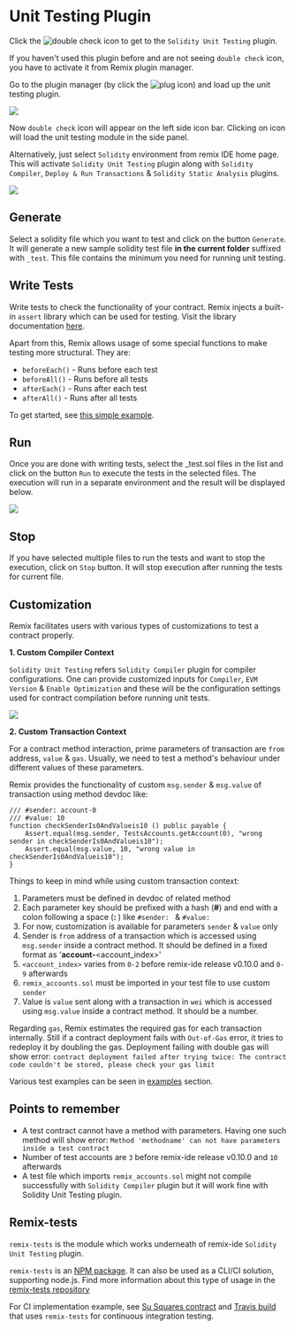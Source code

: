 Unit Testing Plugin
============

Click the
![double check](images/a-user-testing-icon.png)
 icon to get to the `Solidity Unit Testing` plugin. 
 
 If you haven't used this plugin before and are not seeing `double check` icon, you have to activate it from Remix plugin manager.
 
Go to the plugin manager (by click the ![plug](images/a-plug.png) icon) and load up the unit testing plugin.

![](images/a-unit-testing-from-pm.png)

Now `double check` icon will appear on the left side icon bar. Clicking on icon will load the unit testing module in the side panel.

Alternatively, just select `Solidity` environment from remix IDE home page. This will activate `Solidity Unit Testing` plugin along with `Solidity Compiler`, `Deploy & Run Transactions` & `Solidity Static Analysis` plugins.

![](images/a-unit-testing-feature.png)

Generate
----------
Select a solidity file which you want to test and click on the button `Generate`. It will generate a new sample solidity test file **in the current folder** suffixed with `_test`. This file contains the minimum you need for running unit testing.

Write Tests
-----------
Write tests to check the functionality of your contract. Remix injects a built-in `assert` library which can be used for testing. Visit the library documentation [here](./assert_library).

Apart from this, Remix allows usage of some special functions to make testing more structural. They are:

* `beforeEach()` - Runs before each test
* `beforeAll()` - Runs before all tests
* `afterEach()` - Runs after each test
* `afterAll()` - Runs after all tests

To get started, see [this simple example](./unittesting_examples.html#simple-example).

Run
-----
Once you are done with writing tests, select the _test.sol files in the list and click on the button `Run` to execute the tests in the selected files. The execution will run in a separate environment and the result will be displayed below.

![](images/a-unit-testing-run-result.png)

Stop
-----
If you have selected multiple files to run the tests and want to stop the execution, click on `Stop` button. It will stop execution after running the tests for current file.

Customization
------------------
Remix facilitates users with various types of customizations to test a contract properly.

**1. Custom Compiler Context**

`Solidity Unit Testing` refers `Solidity Compiler` plugin for compiler configurations. One can provide customized inputs for `Compiler`, `EVM Version` & `Enable Optimization` and these will be the configuration settings used for contract compilation before running unit tests.

![](images/a-unit-testing-custom-compiler-config.png)

**2. Custom Transaction Context**

For a contract method interaction, prime parameters of transaction are `from` address, `value` & `gas`. Usually, we need to test a method's behaviour under different values of these parameters.

Remix provides the functionality of custom `msg.sender` & `msg.value` of transaction using method devdoc like:

```
/// #sender: account-0
/// #value: 10
function checkSenderIs0AndValueis10 () public payable {
    Assert.equal(msg.sender, TestsAccounts.getAccount(0), "wrong sender in checkSenderIs0AndValueis10");
    Assert.equal(msg.value, 10, "wrong value in checkSenderIs0AndValueis10");
}
```
Things to keep in mind while using custom transaction context:

1. Parameters must be defined in devdoc of related method
2. Each parameter key should be prefixed with a hash (**#**) and end with a colon following a space (**:&nbsp;**) like `#sender: ` & `#value: `
3. For now, customization is available for parameters `sender` & `value` only
4. Sender is `from` address of a transaction which is accessed using `msg.sender` inside a contract method. It should be defined in a fixed format as '**account-**<account_index>'
5. `<account_index>` varies from `0-2` before remix-ide release v0.10.0 and `0-9` afterwards
6. `remix_accounts.sol` must be imported in your test file to use custom `sender`
7. Value is `value` sent along with a transaction in `wei` which is accessed using `msg.value` inside a contract method. It should be a number.

Regarding `gas`, Remix estimates the required gas for each transaction internally. Still if a contract deployment fails with `Out-of-Gas` error, it tries to redeploy it by doubling the gas. Deployment failing with double gas will show error: ```contract deployment failed after trying twice: The contract code couldn't be stored, please check your gas limit```

Various test examples can be seen in [examples](./unittesting_examples) section.


Points to remember
------------------

* A test contract cannot have a method with parameters. Having one such method will show error: `Method 'methodname' can not have parameters inside a test contract`
* Number of test accounts are `3` before remix-ide release v0.10.0 and `10` afterwards
* A test file which imports `remix_accounts.sol` might not compile successfully with `Solidity Compiler` plugin but it will work fine with Solidity Unit Testing plugin.

Remix-tests
----------------------

`remix-tests` is the module which works underneath of remix-ide `Solidity Unit Testing` plugin. 

`remix-tests` is an [NPM package](https://www.npmjs.com/package/remix-tests). It can also be used as  a CLI/CI solution, supporting node.js. Find more information about this type of usage in the [remix-tests repository](https://github.com/ethereum/remix-project/tree/master/libs/remix-tests#as-command-line-interface)

For CI implementation example, see [Su Squares contract](https://github.com/su-squares/ethereum-contract/tree/e542f37d4f8f6c7b07d90a6554424268384a4186) and [Travis build](https://travis-ci.org/su-squares/ethereum-contract/builds/446186067) that uses `remix-tests` for continuous integration testing.
